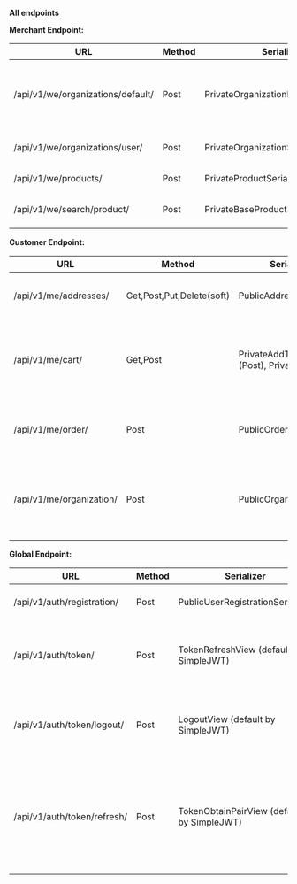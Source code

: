 **All endpoints**

**Merchant Endpoint:**

| URL                               | Method | Serializer                           | Logic                                                                            | Permission                               | App  |
|-----------------------------------|--------|--------------------------------------|----------------------------------------------------------------------------------|------------------------------------------|------|
| /api/v1/we/organizations/default/ | Post   | PrivateOrganizationDefaultSerializer | Merchant change their organization. Just pass the organization**uid** in payload | IsOrganization                           | weio |
| /api/v1/we/organizations/user/    | Post   | PrivateOrganizationSerializer        | Merchant can add user into a organization                                        | IsAuthenticated and role admin and staff | weio |
| /api/v1/we/products/              | Post   | PrivateProductSerializers            | Merchant can add product                                                         | IsOrganization                           | weio |
| /api/v1/we/search/product/        | Post   | PrivateBaseProductSearchSerializers  | Merchant can search base product                                                 | IsOrganizationStaff                      | weio |

**Customer Endpoint:**

| URL                      | Method                    | Serializer                                   | Logic                                                                               | Permission      | App  |
|--------------------------|---------------------------|----------------------------------------------|-------------------------------------------------------------------------------------|-----------------|------|
| /api/v1/me/addresses/    | Get,Post,Put,Delete(soft) | PublicAddressSerializers                     | Customer can make operation CRUD their address                                      | IsAuthenticated | meio |
| /api/v1/me/cart/         | Get,Post                  | PrivateAddToCart (Post),   PrivateCarts(Get) | Customer can add product/update product quantity/ can see the cart products         | IsAuthenticated | meio |
| /api/v1/me/order/        | Post                      | PublicOrderSerializer                        | Customer can add products to orders which is come from the cart                     | IsAuthenticated | meio |
| /api/v1/me/organization/ | Post                      | PublicOrganization                           | Customer can send request with their organization to django-admin and role of owner | IsAuthenticated | meio |

**Global Endpoint:**

| URL                         | Method | Serializer                                 | Logic                                                      | Permission | App  |
|-----------------------------|--------|--------------------------------------------|------------------------------------------------------------|------------|------|
| /api/v1/auth/registration/  | Post   | PublicUserRegistrationSerializer           | A user can register                                        |            | core |
| /api/v1/auth/token/         | Post   | TokenRefreshView (default by SimpleJWT)    | A user get access and refresh token                        |            | core |
| /api/v1/auth/token/logout/  | Post   | LogoutView (default by SimpleJWT)          | A user can logout from the server                          |            | core |
| /api/v1/auth/token/refresh/ | Post   | TokenObtainPairView (default by SimpleJWT) | A user can access and refresh token from the refresh token |            | core |
